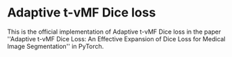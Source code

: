 # Adaptive t-vMF Dice loss
This is the official implementation of Adaptive t-vMF Dice loss in the paper ''Adaptive t-vMF Dice Loss: An Effective Expansion of Dice Loss for Medical Image Segmentation'' in PyTorch.
